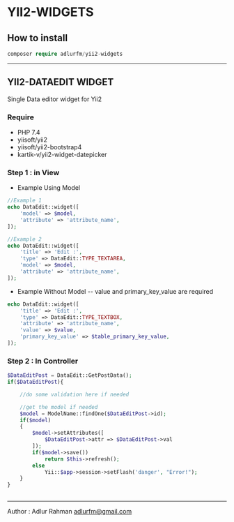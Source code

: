 # YII2-WIDGETS

## How to install

```php
composer require adlurfm/yii2-widgets
```

---

## YII2-DATAEDIT WIDGET

Single Data editor widget for Yii2

### Require

- PHP 7.4
- yiisoft/yii2
- yiisoft/yii2-bootstrap4
- kartik-v/yii2-widget-datepicker

### Step 1 : in View

- Example Using Model

```php
//Example 1
echo DataEdit::widget([
    'model' => $model,
    'attribute' => 'attribute_name',
]);

//Example 2
echo DataEdit::widget([
    'title' => 'Edit :',
    'type' => DataEdit::TYPE_TEXTAREA, 
    'model' => $model,
    'attribute' => 'attribute_name',
]);
```

- Example Without Model
-- value and primary_key_value are required

```php
echo DataEdit::widget([
    'title' => 'Edit :',
    'type' => DataEdit::TYPE_TEXTBOX,
    'attribute' => 'attribute_name',
    'value' => $value, 
    'primary_key_value' => $table_primary_key_value, 
]);
```

### Step 2 : In Controller

```php
$DataEditPost = DataEdit::GetPostData();
if($DataEditPost){

    //do some validation here if needed

    //get the model if needed
    $model = ModelName::findOne($DataEditPost->id);
    if($model)
    {
        $model->setAttributes([
            $DataEditPost->attr => $DataEditPost->val
        ]);
        if($model->save())
            return $this->refresh();
        else
            Yii::$app->session->setFlash('danger', "Error!");
    }
}
   
```

---
Author : Adlur Rahman <adlurfm@gmail.com>
